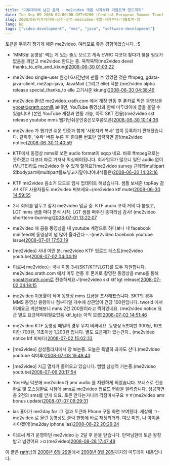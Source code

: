 ```yaml
---
title: "미투데이에 남긴 흔적 - me2video 개발 시작부터 더블트랙 양도까지"
date: Tue Sep 09 2008 02:00:00 GMT+0200 (Central European Summer Time)
slug: 2008/09/미투데이에-남긴-흔적-me2video-개발-시작부터-더블트랙-양
lang: ko
tags: ["video-development", "mms", "java", "software-development"]
---
```


토큰을 두둑히 챙기게 해준 me2video. 여러모로 좋은 경험이었습니다. :$

    
* 'MMS용 동영상' 찍는 게 있는 줄도 모르고 계속 EVRC 디코더 찾다가 찾을 필요가 없음을 깨닫고 me2video 만드는 중. 뚝딱뚝딱(me2video devel thanks_to_elle_and_kkung)[2008-06-30 01:03:22](http://me2day.net/rath/2008/06/30#01:03:22)

* me2video single-user 완성! 6시간만에 만들 수 있었던 것은 ffmpeg, gdata-java-client, me2api-java, JavaMail (그리고 elle) 덕분.(me2video alpha release special_thanks_to elle 고기사준 kkung)[2008-06-30 04:38:49](http://me2day.net/rath/2008/06/30#04:38:49)

* me2video 완성! me2video.xrath.com 에서 계정 연동 후 폰카로 찍은 동영상을 vpost@xrath.com로 보내면, YouTube 동영상과 함께 미투데이에 글을 올릴 수 있습니다! (본인 YouTube 계정과 연동 가능, 아직 SKT 전용)(me2video skt release youtube mms 웹기반쉬운인증은오후쯤오픈)[2008-06-30 10:14:36](http://me2day.net/rath/2008/06/30#10:14:36)

* me2video 가 웹기반 쉬운 인증과 함께 '사용자키 복사' 없이 등록하기 편해졌습니다. 클릭후, '수락' 버튼 누른 후 휴대폰 번호만 입력하면 끝!(me2video notice)[2008-06-30 11:40:59](http://me2day.net/rath/2008/06/30#11:40:59)

* KTF에서 동영상 mms로 쏘면 audio format이 sqcp 네요. 바로 ffmpeg으로는 못하겠고 디코더 따로 거쳐서 먹싱해야됩니다. 회사업무가 많으니 일단 audio 없이(MUTE)라도 me2video 쓸 수 있게 할까요?(me2video survey 근데왜multipart의bodypart에multipart를또넣고지랄이냐이녀석들은)[2008-06-30 14:02:16](http://me2day.net/rath/2008/06/30#14:02:16)

* KTF me2video 음소거 모드로 임시 업데이트 해놨습니다. 샘플 보내준 topRay 감사! KTF 사용자들도 me2video 써보세요~(me2video ktf mute)[2008-06-30 14:59:55](http://me2day.net/rath/2008/06/30#14:59:55)

* 2시 회의를 앞두고 잠시 me2video 업글 중. KTF audio 코덱 거의 다 붙였고, LGT mms 샘플 떠다 분석 시작. LGT 샘플 떠주신 똥파리님 감사! (me2video shortterm-burning)[2008-07-01 13:22:07](http://me2day.net/rath/2008/07/01#13:22:07)

* me2video 에 공용 동영상을 내 youtube 계정으로 하다보니 내 facebook minifeed에 동영상이 넘 많이 올라간다 -.-(me2video facebook youtube issue)[2008-07-01 17:53:19](http://me2day.net/rath/2008/07/01#17:53:19)

* [me2video] 사내 어떤 분. me2video KTF 업로드 테스트(me2video youtube)[2008-07-02 04:04:19](http://me2day.net/rath/2008/07/02#04:04:19)

* 이로써 me2video는 국내 이통 3사(SKT/KTF/LGT)를 모두 지원합니다. me2video.xrath.com 에서 미투 연동 후 폰카로 촬영한 동영상을 mms를 통해 vpost@xrath.com로 전송하세요~!(me2video skt ktf lgt release)[2008-07-02 04:18:15](http://me2day.net/rath/2008/07/02#04:18:15)

* me2video 이용률이 적어 동영상 mms 요금을 조사해봤습니다. SKT의 경우 MMS 동영상 용량이나 첨부파일 개수에 상관없이 건당 100원입니다. tworld 에서 어제요금 계산해보니 mms 2건 200원이라고 찍혀있네요. (me2video notice 요금 별도 요금제따위필요없음 ktf_lgt는 아직 모름)[2008-07-02 14:51:46](http://me2day.net/rath/2008/07/02#14:51:46)

* me2video KTF 동영상 메일의 경우 무지 비싸네요. 동영상 5초미만 300원, 10초미만 700원, 11초이상 1,200원 입니다. 별도 요금제가 있는건지.. (me2video notice ktf 비싸다)[2008-07-02 15:02:33](http://me2day.net/rath/2008/07/02#15:02:33)

* [me2video] 삼성플라자에서 장 보는중. 오늘은 특별히 과자도 산다.(me2video youtube 식미투)[2008-07-03 19:48:43](http://me2day.net/rath/2008/07/03#19:48:43)

* [me2video] 지금 열차가 들어오고 있습니다. 빰빰 삼성역 가는중.(me2video youtube)[2008-07-06 20:17:54](http://me2day.net/rath/2008/07/06#20:17:54)

* YosHi님 덕분에 me2video가 amr audio 를 지원하게 되었습니다. 보너스로 전송완료 및 포스팅완료 시점에 sms로 me2video 업로드 현황을 알려줍니다. 성공하면 총 2건의 sms를 받게 되요. 토큰 안다는거니까 걱정마시구요 ㅎㅎ(me2video amr bonus update)[2008-07-07 09:29:31](http://me2day.net/rath/2008/07/07#09:29:31)

* ias 횽아가 me2day for i그 결과 토큰마 Phone 구동 화면 보여줬다. 세상에 ㄱ- me2video 로 올린 동영상도 클릭 한방에 바로 재생되더라. 여보 미안, 나 아이폰 사야겠어!(me2day iphone ias)[2008-08-22 20:29:24](http://me2day.net/rath/2008/08/22#20:29:24)

* 이로써 제가 운영하던 me2video 는 2달 후 문을 닫습니다. 만박님한테 토큰 왕창 받고 넘겼어요 >ㅁ(me2video)[2008-08-28 17:47:48](http://me2day.net/rath/2008/08/28#17:47:48)


이 글은 [rath](http://me2day.net/rath)님의 [2008년 6월 29일](http://me2day.net/rath/2008/06/29#16:03:22)에서 [2008년 8월 28일](http://me2day.net/rath/2008/08/28#08:47:48)까지의 미투데이 내용입니다.
